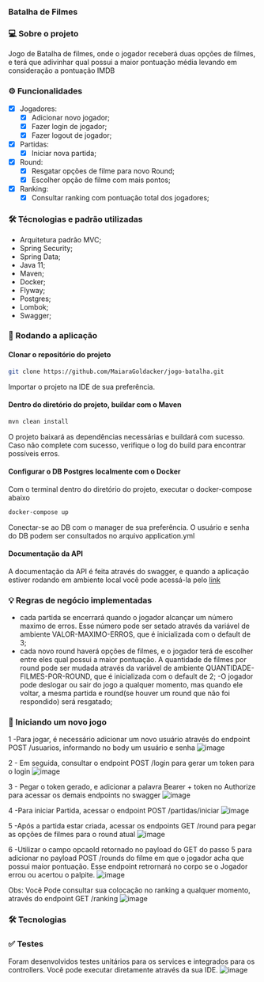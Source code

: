 ### Batalha de Filmes 


### 💻 Sobre o projeto
Jogo de Batalha de filmes, onde o jogador receberá duas opções de filmes, e terá que adivinhar qual possui a maior pontuação média levando em consideração a pontuação IMDB

### ⚙️ Funcionalidades

- [x] Jogadores:
  - [x] Adicionar novo jogador;
  - [x] Fazer login de jogador;
  - [x] Fazer logout de jogador;

- [x] Partidas:
  - [x] Iniciar nova partida;
    
- [x] Round:
  - [x] Resgatar opções de filme para novo Round;
  - [x] Escolher opção de filme com mais pontos;
  
- [x] Ranking:
  - [x] Consultar ranking com pontuação total dos jogadores;

### 🛠 Técnologias e padrão utilizadas

- Arquitetura padrão MVC;
- Spring Security;
- Spring Data;
- Java 11;
- Maven;
- Docker;
- Flyway;
- Postgres;
- Lombok;
- Swagger;

### 🧭 Rodando a aplicação

#### Clonar o repositório do projeto

```sh
git clone https://github.com/MaiaraGoldacker/jogo-batalha.git
```
Importar o projeto na IDE de sua preferência.

#### Dentro do diretório do projeto, buildar com o Maven
```sh
mvn clean install
```

O projeto baixará as dependências necessárias e buildará com sucesso. Caso não complete com sucesso, verifique o log do build para encontrar possíveis erros.

#### Configurar o DB Postgres localmente com o Docker
Com o terminal dentro do diretório do projeto, executar o docker-compose abaixo
```sh
docker-compose up
```

Conectar-se ao DB com o manager de sua preferência. O usuário e senha do DB podem ser consultados no arquivo application.yml

#### Documentação da API
A documentação da API é feita através do swagger, e quando a aplicação estiver rodando em ambiente local você pode acessá-la pelo [link](http://localhost:8080/swagger-ui/index.html#/)

### 💡 Regras de negócio implementadas

  - cada partida se encerrará quando o jogador alcançar um número maximo de erros. Esse número pode ser setado através da variável de ambiente VALOR-MAXIMO-ERROS, que  é inicializada com o default de 3;
  - cada novo round haverá opções de filmes, e o jogador terá de escolher entre eles qual possui a maior pontuação. A quantidade de filmes por round pode ser mudada através da variável de ambiente QUANTIDADE-FILMES-POR-ROUND, que  é inicializada com o default de 2;
  -O jogador pode deslogar ou sair do jogo a qualquer momento, mas quando ele voltar, a mesma partida e round(se houver um round que não foi respondido) será resgatado;

### 🎲 Iniciando um novo jogo
1 -Para jogar, é necessário adicionar um novo usuário através do endpoint POST /usuarios, informando no body um usuário e senha
![image](https://user-images.githubusercontent.com/29411848/183426414-957e5c81-09fb-484c-bc38-7999ddc78a5b.png)

2 - Em seguida, consultar o endpoint POST /login para gerar um token para o login
![image](https://user-images.githubusercontent.com/29411848/183426970-6c39b92c-21ca-4763-844e-8e7d31c258dc.png)

3 - Pegar o token gerado, e adicionar a palavra Bearer + token no Authorize para acessar os demais endpoints no swagger
![image](https://user-images.githubusercontent.com/29411848/183427396-3111e1db-f4e1-433d-8ba8-86e3df3887d2.png)

4 -Para iniciar Partida, acessar o endpoint POST /partidas/iniciar
![image](https://user-images.githubusercontent.com/29411848/183427789-b5e95739-66fc-4d8b-98b6-1c8a47a9242c.png)

5 -Após a partida estar criada, acessar os endpoints GET /round para pegar as opções de filmes para o round atual
![image](https://user-images.githubusercontent.com/29411848/183428993-c0eb2f9a-11aa-4903-b86b-7e4dcef4f165.png)

6 -Utilizar o campo opcaoId retornado no payload do GET do passo 5 para adicionar no payload POST /rounds do filme em que o jogador acha que possui maior pontuação.
Esse endpoint retrornará no corpo se o Jogador errou ou acertou o palpite.
![image](https://user-images.githubusercontent.com/29411848/183428918-c347f755-1c0a-49f2-aa7a-458bf2a48016.png)

Obs: Você Pode consultar sua colocação no ranking a qualquer momento, através do endpoint GET /ranking
![image](https://user-images.githubusercontent.com/29411848/183429366-d3f5ebf2-c290-41ab-8db4-cc4f2ed6e878.png)


### 🛠 Tecnologias

### ✅ Testes
Foram desenvolvidos testes unitários para os services e integrados para os controllers. Você pode executar diretamente através da sua IDE.
![image](https://user-images.githubusercontent.com/29411848/183432480-7a1f5e09-9fce-45d3-ac4b-c5f9bb59b314.png)

